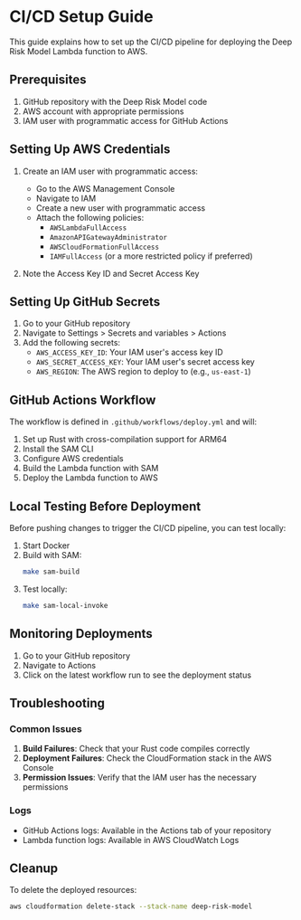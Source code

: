# CI/CD Setup Guide

This guide explains how to set up the CI/CD pipeline for deploying the Deep Risk Model Lambda function to AWS.

## Prerequisites

1. GitHub repository with the Deep Risk Model code
2. AWS account with appropriate permissions
3. IAM user with programmatic access for GitHub Actions

## Setting Up AWS Credentials

1. Create an IAM user with programmatic access:
   - Go to the AWS Management Console
   - Navigate to IAM
   - Create a new user with programmatic access
   - Attach the following policies:
     - `AWSLambdaFullAccess`
     - `AmazonAPIGatewayAdministrator`
     - `AWSCloudFormationFullAccess`
     - `IAMFullAccess` (or a more restricted policy if preferred)

2. Note the Access Key ID and Secret Access Key

## Setting Up GitHub Secrets

1. Go to your GitHub repository
2. Navigate to Settings > Secrets and variables > Actions
3. Add the following secrets:
   - `AWS_ACCESS_KEY_ID`: Your IAM user's access key ID
   - `AWS_SECRET_ACCESS_KEY`: Your IAM user's secret access key
   - `AWS_REGION`: The AWS region to deploy to (e.g., `us-east-1`)

## GitHub Actions Workflow

The workflow is defined in `.github/workflows/deploy.yml` and will:

1. Set up Rust with cross-compilation support for ARM64
2. Install the SAM CLI
3. Configure AWS credentials
4. Build the Lambda function with SAM
5. Deploy the Lambda function to AWS

## Local Testing Before Deployment

Before pushing changes to trigger the CI/CD pipeline, you can test locally:

1. Start Docker
2. Build with SAM:
   ```bash
   make sam-build
   ```
3. Test locally:
   ```bash
   make sam-local-invoke
   ```

## Monitoring Deployments

1. Go to your GitHub repository
2. Navigate to Actions
3. Click on the latest workflow run to see the deployment status

## Troubleshooting

### Common Issues

1. **Build Failures**: Check that your Rust code compiles correctly
2. **Deployment Failures**: Check the CloudFormation stack in the AWS Console
3. **Permission Issues**: Verify that the IAM user has the necessary permissions

### Logs

- GitHub Actions logs: Available in the Actions tab of your repository
- Lambda function logs: Available in AWS CloudWatch Logs

## Cleanup

To delete the deployed resources:

```bash
aws cloudformation delete-stack --stack-name deep-risk-model
``` 